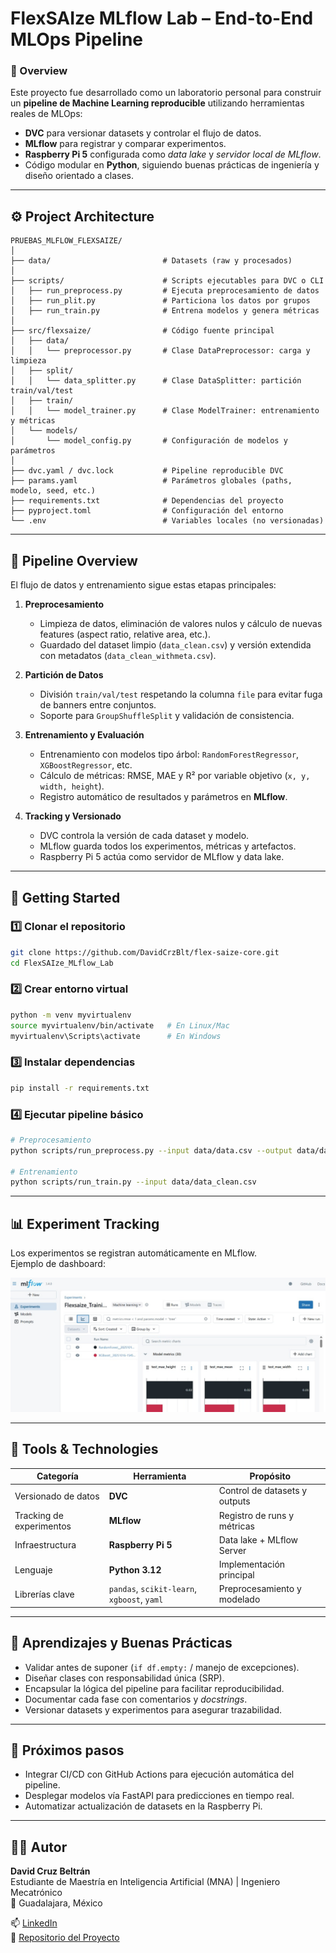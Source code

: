 # **FlexSAIze MLflow Lab – End-to-End MLOps Pipeline**

### 🧠 Overview
Este proyecto fue desarrollado como un laboratorio personal para construir un **pipeline de Machine Learning reproducible** utilizando herramientas reales de MLOps:  
- **DVC** para versionar datasets y controlar el flujo de datos.  
- **MLflow** para registrar y comparar experimentos.  
- **Raspberry Pi 5** configurada como *data lake* y *servidor local de MLflow*.  
- Código modular en **Python**, siguiendo buenas prácticas de ingeniería y diseño orientado a clases.

---

## ⚙️ Project Architecture
```
PRUEBAS_MLFLOW_FLEXSAIZE/
│
├── data/                         # Datasets (raw y procesados)
│
├── scripts/                      # Scripts ejecutables para DVC o CLI
│   ├── run_preprocess.py         # Ejecuta preprocesamiento de datos
│   ├── run_plit.py               # Particiona los datos por grupos
│   ├── run_train.py              # Entrena modelos y genera métricas
│
├── src/flexsaize/                # Código fuente principal
│   ├── data/
│   │   └── preprocessor.py       # Clase DataPreprocessor: carga y limpieza
│   ├── split/
│   │   └── data_splitter.py      # Clase DataSplitter: partición train/val/test
│   ├── train/
│   │   └── model_trainer.py      # Clase ModelTrainer: entrenamiento y métricas
│   └── models/
│       └── model_config.py       # Configuración de modelos y parámetros
│
├── dvc.yaml / dvc.lock           # Pipeline reproducible DVC
├── params.yaml                   # Parámetros globales (paths, modelo, seed, etc.)
├── requirements.txt              # Dependencias del proyecto
├── pyproject.toml                # Configuración del entorno
└── .env                          # Variables locales (no versionadas)
```

---

## 🧩 Pipeline Overview

El flujo de datos y entrenamiento sigue estas etapas principales:

1. **Preprocesamiento**  
   - Limpieza de datos, eliminación de valores nulos y cálculo de nuevas features (aspect ratio, relative area, etc.).
   - Guardado del dataset limpio (`data_clean.csv`) y versión extendida con metadatos (`data_clean_withmeta.csv`).

2. **Partición de Datos**  
   - División `train/val/test` respetando la columna `file` para evitar fuga de banners entre conjuntos.
   - Soporte para `GroupShuffleSplit` y validación de consistencia.

3. **Entrenamiento y Evaluación**  
   - Entrenamiento con modelos tipo árbol: `RandomForestRegressor`, `XGBoostRegressor`, etc.
   - Cálculo de métricas: RMSE, MAE y R² por variable objetivo (`x, y, width, height`).
   - Registro automático de resultados y parámetros en **MLflow**.

4. **Tracking y Versionado**  
   - DVC controla la versión de cada dataset y modelo.  
   - MLflow guarda todos los experimentos, métricas y artefactos.  
   - Raspberry Pi 5 actúa como servidor de MLflow y data lake.

---

## 🚀 Getting Started

### 1️⃣ Clonar el repositorio
```bash
git clone https://github.com/DavidCrzBlt/flex-saize-core.git
cd FlexSAIze_MLflow_Lab
```

### 2️⃣ Crear entorno virtual
```bash
python -m venv myvirtualenv
source myvirtualenv/bin/activate   # En Linux/Mac
myvirtualenv\Scripts\activate      # En Windows
```

### 3️⃣ Instalar dependencias
```bash
pip install -r requirements.txt
```

### 4️⃣ Ejecutar pipeline básico
```bash
# Preprocesamiento
python scripts/run_preprocess.py --input data/data.csv --output data/data_clean.csv

# Entrenamiento
python scripts/run_train.py --input data/data_clean.csv
```

---

## 📊 Experiment Tracking
Los experimentos se registran automáticamente en MLflow.  
Ejemplo de dashboard:

![alt text](<Imagen de WhatsApp 2025-10-16 a las 16.23.39_f6952e73.jpg>)

---

## 🧱 Tools & Technologies
| Categoría | Herramienta | Propósito |
|------------|--------------|------------|
| Versionado de datos | **DVC** | Control de datasets y outputs |
| Tracking de experimentos | **MLflow** | Registro de runs y métricas |
| Infraestructura | **Raspberry Pi 5** | Data lake + MLflow Server |
| Lenguaje | **Python 3.12** | Implementación principal |
| Librerías clave | `pandas`, `scikit-learn`, `xgboost`, `yaml` | Preprocesamiento y modelado |

---

## 📘 Aprendizajes y Buenas Prácticas
- Validar antes de suponer (`if df.empty:` / manejo de excepciones).  
- Diseñar clases con responsabilidad única (SRP).  
- Encapsular la lógica del pipeline para facilitar reproducibilidad.  
- Documentar cada fase con comentarios y *docstrings*.  
- Versionar datasets y experimentos para asegurar trazabilidad.

---

## 🧩 Próximos pasos
- Integrar CI/CD con GitHub Actions para ejecución automática del pipeline.  
- Desplegar modelos vía FastAPI para predicciones en tiempo real.  
- Automatizar actualización de datasets en la Raspberry Pi.  

---

## 👨‍💻 Autor
**David Cruz Beltrán**  
Estudiante de Maestría en Inteligencia Artificial (MNA) | Ingeniero Mecatrónico  
📍 Guadalajara, México  

📫 [LinkedIn](https://www.linkedin.com/in/david-cruz-beltran/)  
📂 [Repositorio del Proyecto](https://github.com/DavidCrzBlt/flex-saize-core)
